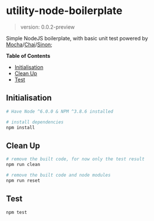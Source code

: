 # utility-node-boilerplate

> version: 0.0.2-preview

Simple NodeJS boilerplate, with basic unit test powered by [Mocha][mocha-link]/[Chai][chai-link]/[Sinon][sinon-link];

__Table of Contents__

<!-- MarkdownTOC -->

- [Initialisation](#initialisation)
- [Clean Up](#clean-up)
- [Test](#test)

<!-- /MarkdownTOC -->

<a name="initialisation"></a>
## Initialisation

```bash
# Have Node ^6.0.0 & NPM ^3.8.6 installed

# install dependencies
npm install
```

<a name="clean-up"></a>
## Clean Up

```bash
# remove the built code, for now only the test result 
npm run clean

# remove the built code and node modules
npm run reset
```

<a name="test"></a>
## Test

```bash
npm test
```

<!-- links -->
[mocha-link]: http://mochajs.org/
[chai-link]: http://chaijs.com/ 
[sinon-link]: http://sinonjs.org/

